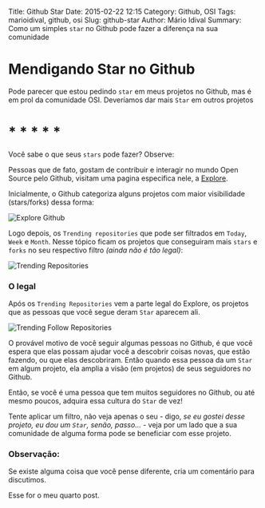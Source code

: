 Title: Github Star
Date: 2015-02-22 12:15
Category: Github, OSI
Tags: marioidival, github, osi
Slug: github-star
Author: Mário Idival
Summary: Como um simples `star` no Github pode fazer a diferença na sua comunidade


# Mendigando Star no Github

Pode parecer que estou pedindo `star` em meus projetos no Github, mas é em prol da comunidade OSI. Deveríamos dar mais `Star` em outros projetos

# * * * * *

Você sabe o que seus `stars` pode fazer? Observe:

Pessoas que de fato, gostam de contribuir e interagir no mundo Open Source pelo Github, visitam uma pagina especifica nele, a [Explore](https://github.com/explore).

Inicialmente, o Github categoriza alguns projetos com maior visibilidade (stars/forks) dessa forma:

![Explore Github](https://www.dropbox.com/s/u482jy1xne6sp4v/Captura%20de%20tela%202015-02-22%2012.38.20.png?raw=true "Explore")


Logo depois, os `Trending repositories` que pode ser filtrados em `Today`, `Week` e `Month`. Nesse tópico ficam os projetos que conseguiram mais `stars` e `forks` no seu respectivo filtro _(ainda não é tão legal)_:

![Trending Repositories](https://www.dropbox.com/s/k0eo5bp6zypwt3j/Captura%20de%20tela%202015-02-22%2012.42.28.png?raw=true "Trending Repositories")

### O legal

Após os `Trending Repositories` vem a parte legal do Explore, os projetos que as pessoas que você segue deram `Star` aparecem ali.

![Trending Follow Repositories](https://www.dropbox.com/s/1rwzrtrg36xxufb/Captura%20de%20tela%202015-02-22%2012.49.31.png?raw=true "Starred by people you follow")

O provável motivo de você seguir algumas pessoas no Github, é que você espera que elas possam ajudar você a descobrir coisas novas, que estão fazendo, ou que
elas descobriram. Então quando essa pessoa da um `Star` em algum projeto, ela amplia a visão (em projetos) de seus seguidores no Github.

Então, se você é uma pessoa que tem muitos seguidores no Github, ou até mesmo poucos, adquira essa cultura do `Star` de vez!

Tente aplicar um filtro, não veja apenas o seu - digo, _se eu gostei desse projeto, eu dou um `Star`, senão, passo..._ - veja por um lado que a sua comunidade de alguma forma pode se beneficiar com esse projeto.


### Observação:

Se existe alguma coisa que você pense diferente, cria um comentário para discutimos.

Esse for o meu quarto post.
